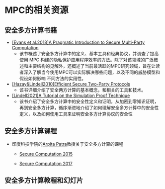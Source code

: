 # MPC的相关资源

## 安全多方计算书籍

+ [[Evans et al.2018]A Pragmatic Introduction to Secure Multi-Party Computation](https://securecomputation.org/)
  + 该书概述了安全多方计算中的定义、基本工具和经典协议，并调查了提高使用 MPC 构建的隐私保护应用程序效率的方法。除了对该领域的广泛概述和主要结构的见解外，还概述了当前最活跃的MPC研究领域，旨在让读者深入了解当今使用MPC可以实际解决哪些问题，以及不同的威胁模型和假设如何影响 不同方法的实用性。
+ [[Hazay&Lindell2010]Efficient Secure Two-Party Protocols](https://link.springer.com/book/10.1007/978-3-642-14303-8)
  + 该书详细介绍了安全两方计算的基本概念，和相关的工具和技术。
+ [[Lindell2021]A Tutorial on the Simulation Proof Technique](https://eprint.iacr.org/2016/046.pdf)
  + 该书介绍了安全多方计算中的安全性定义和证明，从加密到零知识证明，再到安全多方计算，循序渐进地介绍了如何理解安全多方计算中的安全性定义，以及如何使用工具来证明安全多方计算协议的安全性

## 安全多方计算课程

+ 印度科技学院的[Arpita Patra](https://www.csa.iisc.ac.in/~arpita/index.html)教授关于安全多方计算的课程

  + [Secure Computation 2015](https://www.csa.iisc.ac.in/~arpita/SecureComputation15.html)


  + [Secure Computation 2017](https://www.csa.iisc.ac.in/~arpita/FoSC17.html)

## 安全多方计算教程和幻灯片

